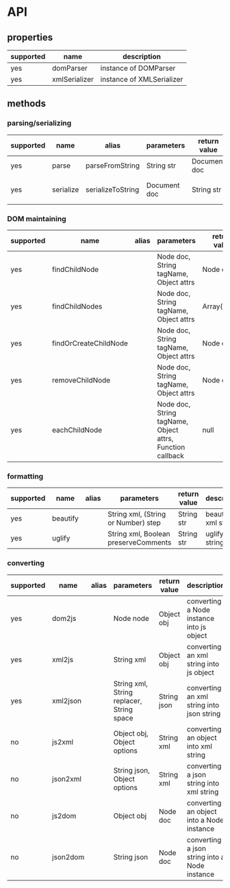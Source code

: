 API
===

## properties

supported | name | description 
----------|-----|------------
yes | domParser     | instance of DOMParser
yes | xmlSerializer | instance of XMLSerializer

## methods

### parsing/serializing

supported | name | alias | parameters | return value | description
----------|------|-------|------------|--------------|------------
yes | parse     | parseFromString   | String str   | Document doc | parsing a xml string
yes | serialize | serializeToString | Document doc | String str   | Document to xml string

### DOM maintaining

supported | name | alias | parameters | return value | description
----------|------|-------|------------|--------------|------------
yes | findChildNode         |  | Node doc, String tagName, Object attrs                    | Node child  | find one child node
yes | findChildNodes        |  | Node doc, String tagName, Object attrs                    | Array(Node) | find child nodes
yes | findOrCreateChildNode |  | Node doc, String tagName, Object attrs                    | Node child  | find or create one child node
yes | removeChildNode       |  | Node doc, String tagName, Object attrs                    | Node child  | remove one child node
yes | eachChildNode         |  | Node doc, String tagName, Object attrs, Function callback | null        | execute callback using child node as parameter

### formatting

supported | name | alias | parameters | return value | description
----------|------|-------|------------|--------------|------------
yes | beautify |  | String xml, (String or Number) step  | String str | beautify xml string 
yes | uglify   |  | String xml, Boolean preserveComments | String str | uglify xml string

### converting

supported | name | alias | parameters | return value | description
----------|------|-------|------------|--------------|------------
yes | dom2js   |  | Node node                                 | Object obj   | converting a Node instance into js object
yes | xml2js   |  | String xml                                | Object obj   | converting an xml string into js object
yes | xml2json |  | String xml, String replacer, String space | String json  | converting an xml string into json string
no  | js2xml   |  | Object obj, Object options                | String xml   | converting an object into xml string
no  | json2xml |  | String json, Object options               | String xml   | converting a json string into xml string
no  | js2dom   |  | Object obj                                | Node doc     | converting an object into a Node instance
no  | json2dom |  | String json                               | Node doc     | converting a json string into a Node instance
